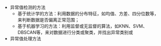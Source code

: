 - 异常值检测的方法
	- 基于统计学的方法：利用数据的分布特征，如均值、方差、四分位数等，来判断数据是否偏离正常范围；
	- 基于机器学习的方法：利用监督或无监督的算法，如KNN、SVM、DBSCAN等，来对数据进行分类或聚类，并找出异常类别或
- 异常值处理方法